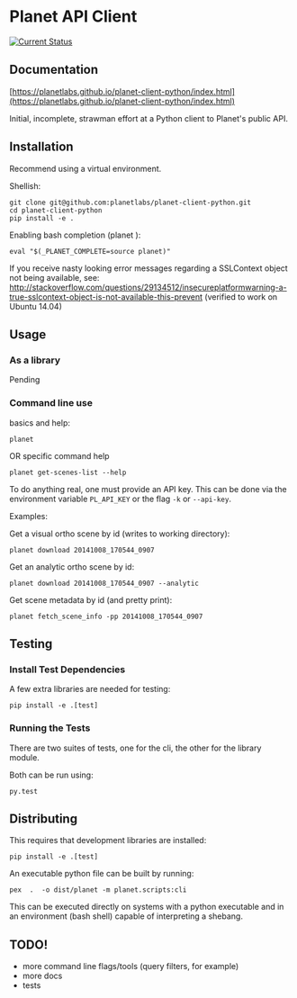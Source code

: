 Planet API Client
=================

[![Current Status](https://travis-ci.org/planetlabs/planet-client-python.svg?branch=master)](https://travis-ci.org/planetlabs/planet-client-python)

Documentation
-------------

[https://planetlabs.github.io/planet-client-python/index.html](https://planetlabs.github.io/planet-client-python/index.html)

Initial, incomplete, strawman effort at a Python client to Planet's public API.

Installation
------------

Recommend using a virtual environment.

Shellish:

    git clone git@github.com:planetlabs/planet-client-python.git
    cd planet-client-python
    pip install -e .

Enabling bash completion (planet <tab> <tab>):

    eval "$(_PLANET_COMPLETE=source planet)"

If you receive nasty looking error messages regarding a SSLContext object not being available, see:
http://stackoverflow.com/questions/29134512/insecureplatformwarning-a-true-sslcontext-object-is-not-available-this-prevent
(verified to work on Ubuntu 14.04)


Usage
-----

### As a library ###

Pending

### Command line use ###

basics and help:

    planet

OR specific command help

    planet get-scenes-list --help

To do anything real, one must provide an API key. This can be done via the environment variable `PL_API_KEY` or the flag `-k` or `--api-key`.

Examples:

Get a visual ortho scene by id (writes to working directory):

    planet download 20141008_170544_0907
    
Get an analytic ortho scene by id:

    planet download 20141008_170544_0907 --analytic
    
Get scene metadata by id (and pretty print):

    planet fetch_scene_info -pp 20141008_170544_0907

Testing
-------

### Install Test Dependencies ###

A few extra libraries are needed for testing:

    pip install -e .[test]

### Running the Tests ###

There are two suites of tests, one for the cli, the other for the library module.

Both can be run using:

    py.test

Distributing
------------

This requires that development libraries are installed:

    pip install -e .[test]

An executable python file can be built by running:

    pex  .  -o dist/planet -m planet.scripts:cli

This can be executed directly on systems with a python executable and in an environment (bash shell) capable of interpreting a shebang.

TODO!
-----

* more command line flags/tools (query filters, for example)
* more docs
* tests
